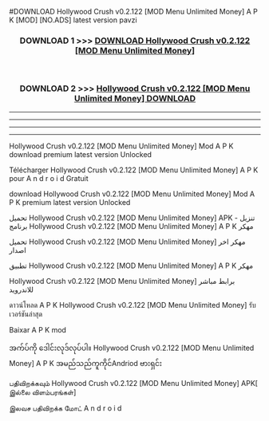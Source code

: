 #DOWNLOAD Hollywood Crush v0.2.122  [MOD Menu Unlimited Money] A P K [MOD] [NO.ADS] latest version pavzi



<div align="center">

<h3>DOWNLOAD 1 >>> <a href="https://teeasianyam.web.app?sq=Hollywood Crush v0.2.122  [MOD Menu Unlimited Money]">DOWNLOAD Hollywood Crush v0.2.122  [MOD Menu Unlimited Money] </a></h3><br>

<h3>DOWNLOAD 2 >>> <a href="https://teeasianyam.web.app?sq=Hollywood Crush v0.2.122  [MOD Menu Unlimited Money] ">Hollywood Crush v0.2.122  [MOD Menu Unlimited Money]  DOWNLOAD </a></h3>

</div>


----------------------------------------------------------

----------------------------------------------------------

----------------------------------------------------------

----------------------------------------------------------


Hollywood Crush v0.2.122  [MOD Menu Unlimited Money]  Mod A P K download premium latest version Unlocked

Télécharger Hollywood Crush v0.2.122  [MOD Menu Unlimited Money]  A P K pour A n d r o i d Gratuit

download Hollywood Crush v0.2.122  [MOD Menu Unlimited Money]  Mod A P K premium latest version Unlocked

تحميل Hollywood Crush v0.2.122  [MOD Menu Unlimited Money]  APK - تنزيل برنامج Hollywood Crush v0.2.122  [MOD Menu Unlimited Money]  A P K مهكر

تحميل Hollywood Crush v0.2.122  [MOD Menu Unlimited Money]  مهكر اخر اصدار

تطبيق Hollywood Crush v0.2.122  [MOD Menu Unlimited Money]  A P K مهكر

Hollywood Crush v0.2.122  [MOD Menu Unlimited Money]  برابط مباشر للاندرويد

ดาวน์โหลด A P K Hollywood Crush v0.2.122  [MOD Menu Unlimited Money]  รับเวอร์ชันล่าสุด

Baixar A P K mod

အက်ပ်ကို ဒေါင်းလုဒ်လုပ်ပါ။ Hollywood Crush v0.2.122  [MOD Menu Unlimited Money]  A P K အမည်သည်ကူကိုင်Andriod ဗားရှင်း

பதிவிறக்கவும் Hollywood Crush v0.2.122  [MOD Menu Unlimited Money]  APK[ இல்லை விளம்பரங்கள்] 
 
இலவச பதிவிறக்க மோட் A n d r o i d



